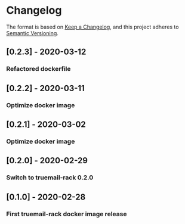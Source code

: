 # Changelog
The format is based on [Keep a Changelog](https://keepachangelog.com/en/1.0.0/), and this project adheres to [Semantic Versioning](https://semver.org/spec/v2.0.0.html).

## [0.2.3] - 2020-03-12
### Refactored dockerfile

## [0.2.2] - 2020-03-11
### Optimize docker image

## [0.2.1] - 2020-03-02
### Optimize docker image

## [0.2.0] - 2020-02-29
### Switch to truemail-rack 0.2.0

## [0.1.0] - 2020-02-28
### First truemail-rack docker image release
